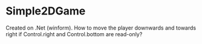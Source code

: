 # Simple2DGame
Created on .Net (winform). How to move the player downwards and towards right if Control.right and Control.bottom are read-only?
